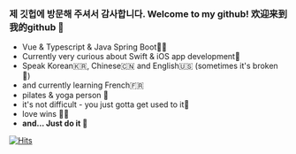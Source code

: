 ### 제 깃헙에 방문해 주셔서 감사합니다. Welcome to my github! 欢迎来到我的github 👋
- Vue & Typescript & Java Spring Boot🧑‍💻
- Currently very curious about Swift & iOS app development📱
- Speak Korean🇰🇷, Chinese🇨🇳 and English🇺🇸 (sometimes it's broken 👻)
- and currently learning French🇫🇷
- pilates & yoga person 🧘
- it's not difficult - you just gotta get used to it💪
- love wins 🏳️‍🌈
- **and... Just do it 🤸** 
<!--
- 🌏 ProtoPie처럼 글로벌하게 사용되는 서비스를 만들고 싶은 개발자입니다.
- 🌱 웹 개발자로 시작했지만 지금은 ios 개발이 하고 싶어졌네요!
- vue, javascript, typescript, java spring boot를 사용 했습니다.
- 📚 
- 취미는 외국어 배우기입니다. 🇺🇸영어와 🇨🇳중국어를 할 줄 알며 요즘엔 🇫🇷프랑스어를 공부하고 있습니다.
- 🖼 미술관에서 미술 작품 감상하는 것을 좋아합니다.
- 🚶산책과 필라테스, 등산을 즐깁니다.
- 🍲 각국의 다양한 음식들을 좋아합니다.
- '어렵다'의 동의어는 '낯설다, 익숙하지 않다' 라고 생각합니다. 자주 접하다가 보면 언젠간 자신도 모르게 익숙해져 있겠죠!
- 그리고 항상 이렇게 다짐합니다. Just do it 🤸

 ### 제 깃헙에 방문해 주셔서 감사합니다. Welcome to my github! 欢迎来到我的github 👋

- 🌏 ProtoPie처럼 글로벌하게 사용되는 서비스를 만들고 싶은 프론트엔드 개발자입니다.
- 💅 👪 멋진 디자인과 사용자 경험도 고려할 줄 아는 개발자가 되고 싶어 [UI, UX도 조금씩 공부합니다.](https://www.notion.so/UI-UX-public-0ad2677574694bafb326bc9d31e178eb)
- 🌱 지금은 새싹 프론트엔드 개발자이지만 풀스택 개발자가 되는 것을 목표로 하고 있습니다.
- vue와 react 그리고 typescript를 사용합니다.
- 📚 개발하는 것 외에 아래의 것들을 좋아합니다
  - 외국어 공부하는 것을 좋아합니다. 🇺🇸영어와 🇨🇳중국어 가능합니다.
  - 🖼 미술관에서 전시 작품을 구경하는 것을 좋아합니다.
  - 🎶 다양한 장르의 음악을 좋아합니다. 요즘에는 비트가 있는 인디팝, 시티팝 그리고 재즈를 자주 듣습니다.
  - 🚶걷는 것을 좋아합니다. 강가에서 걷고, 시내에서 걷고, 산에서 걷습니다.
  - 🍲 각국의 다양한 음식들을 좋아합니다.
- 그리고 항상 이렇게 생각하자 다짐합니다. Just do it 🤸

### 제 깃헙에 방문해 주셔서 감사합니다. Welcome to my github! 欢迎来到我的github 👋
- Vue & Typescript & Java Spring Boot🧑‍💻
- Currently very curious about Swift & iOS app development📱
- Speak Korean🇰🇷, Chinese🇨🇳 and English🇺🇸 (sometimes it's broken 👻)
- and currently learning French🇫🇷
- pilates & yoga person 🧘
- it's not difficult - you just gotta get used to it💪
- love wins 🏳️‍🌈
- **and... Just do it 🤸** 

 -->
 
 
[![Hits](https://hits.seeyoufarm.com/api/count/incr/badge.svg?url=https%3A%2F%2Fgithub.com%2Flyj-ooz&count_bg=%2379C83D&title_bg=%23555555&icon=&icon_color=%23E7E7E7&title=hits&edge_flat=false)](https://hits.seeyoufarm.com)
